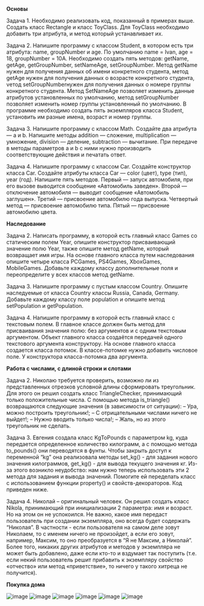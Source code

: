 __Основы__

Задача 1. Необходимо реализовать код, показанный в примерах выше. Создать класс Rectangle и класс ToyClass. Для ToyClass необходимо добавить три атрибута, и метод который устанавливает их.

Задача 2. Напишите программу с классом Student, в котором есть три атрибута: name, groupNumber и age. По умолчанию name = Ivan, age = 18, groupNumber = 10A. Необходимо создать пять методов: getName, getAge, getGroupNumber, setNameAge, setGroupNumber. Метод getName нужен для получения данных об имени конкретного студента, метод getAge нужен для получения данных о возрасте конкретного студента, vетод setGroupNumberнужен для получения данных о номере группы конкретного студента. Метод SetNameAge позволяет изменить данные атрибутов установленных по умолчанию, метод setGroupNumber позволяет изменить номер группы установленный по умолчанию. В программе необходимо создать пять экземпляров класса Student, установить им разные имена, возраст и номер группы.

Задача 3. Напишите программу с классом Math. Создайте два атрибута — a и b. Напишите методы addition — сложение, multiplication — умножение, division — деление, subtraction — вычитание. При передаче в методы параметров a и b с ними нужно производить соответствующие действия и печатать ответ.

Задача 4. Напишите программу с классом Car. Создайте конструктор класса Car. Создайте атрибуты класса Car — color (цвет), type (тип), year (год). Напишите пять методов. Первый — запуск автомобиля, при его вызове выводится сообщение «Автомобиль заведен». Второй — отключение автомобиля — выводит сообщение «Автомобиль заглушен». Третий — присвоение автомобилю года выпуска. Четвертый метод — присвоение автомобилю типа. Пятый — присвоение автомобилю цвета.

__Наследование__

Задача 2. Написать программу, в которой есть главный класс Games со статическим полем Year, опишите конструктор присваивающий значение полю Year, также опишите метод getName, который возвращает имя игры. На основе главного класса путем наследования опишите четыре класса PCGames, PS4Games, XboxGames, MobileGames. Добавьте каждому классу дополнительные поля и переопределите у всех классов метод getName.

Задача 3. Напишите программу с пустым классом Country. Опишите наследуемые от класса Country классы Russia, Canada, Germany. Добавьте каждому классу поле population и опишите метод setPopulation и getPopulation.

Задача 4. Напишите программу в которой есть главный класс с текстовым полем. В главное классе должен быть метод для присваивания значения полю: без аргументов и с одним текстовым аргументом. Объект главного класса создаётся передачей одного текстового аргумента конструктору. На основе главного класса создается класса потомок. В классе-потомке нужно добавить числовое поле. У конструктора класса-потомка два аргумента.

__Работа с числами, с длиной строки и слотами__

Задача 2. Николаю требуется проверить, возможно ли из представленных отрезков условной длины сформировать треугольник. 
Для этого он решил создать класс TriangleChecker, принимающий только положительные числа. 
С помощью метода is_triangle() возвращаются следующие значения (в зависимости от ситуации):
– Ура, можно построить треугольник!;
– С отрицательными числами ничего не выйдет!;
– Нужно вводить только числа!;
– Жаль, но из этого треугольник не сделать.

Задача 3. Евгения создала класс KgToPounds с параметром kg, куда передается определенное количество килограмм, а с помощью метода to_pounds() они переводятся в фунты. Чтобы закрыть доступ к переменной “kg” она реализовала методы set_kg() - для задания нового значения килограммов, get_kg()  - для вывода текущего значения кг. Из-за этого возникло неудобство: нам нужно теперь использовать эти 2 метода для задания и вывода значений. Помогите ей переделать класс с использованием функции property() и свойств-декораторов. Код приведен ниже.

Задача 4. Николай – оригинальный человек. 
Он решил создать класс Nikola, принимающий при инициализации 2 параметра: имя и возраст. Но на этом он не успокоился. 
Не важно, какое имя передаст пользователь при создании экземпляра, оно всегда будет содержать “Николая”. 
В частности - если пользователя на самом деле зовут Николаем, то с именем ничего не произойдет, а если его зовут, например, Максим, то оно преобразуется в “Я не Максим, а Николай”.
Более того, никаких других атрибутов и методов у экземпляра не может быть добавлено, даже если кто-то и вздумает так поступить (т.е. если некий пользователь решит прибавить к экземпляру свойство «отчество» или метод «приветствие», то ничего у такого хитреца не получится).

__Покупка дома__

![image](https://user-images.githubusercontent.com/57345786/179697442-e0f3cb09-7ae3-445b-95fc-a39ee21ee7c4.png)
![image](https://user-images.githubusercontent.com/57345786/179697522-299bf1b7-5c18-4dec-ac58-47e3ca7fea93.png)
![image](https://user-images.githubusercontent.com/57345786/179697635-2b7349cd-5b59-47bc-b837-65ffc6ec5a71.png)
![image](https://user-images.githubusercontent.com/57345786/179697693-3fa4208c-58d4-42e9-94a5-c48df067ed35.png)
![image](https://user-images.githubusercontent.com/57345786/179697749-a2b047f5-f31c-4a79-ae68-760f5ddb42d9.png)
![image](https://user-images.githubusercontent.com/57345786/179697786-9581838f-d40d-44d8-93f9-f2b920776dce.png)







